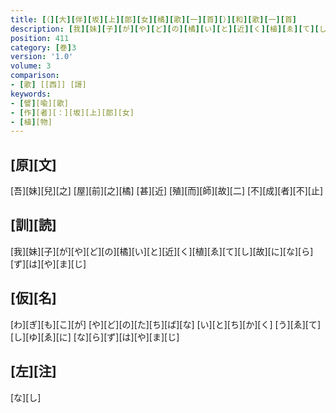 ```yaml
---
title: [（][大][伴][坂][上][郎][女][橘][歌][一][首][）][和][歌][一][首]
description: [我][妹][子][が][や][ど][の][橘][い][と][近][く][植][ゑ][て][し][故][に][な][ら][ず][は][や][ま][じ]
position: 411
category: [巻]3
version: '1.0'
volume: 3
comparison:
- [歌] [[西]] [謌]
keywords:
- [譬][喩][歌]
- [作][者][：][坂][上][郎][女]
- [植][物]
---
```


## [原][文]

[吾][妹][兒][之] [屋][前][之][橘] [甚][近] [殖][而][師][故][二] [不][成][者][不][止]

## [訓][読]

[我][妹][子][が][や][ど][の][橘][い][と][近][く][植][ゑ][て][し][故][に][な][ら][ず][は][や][ま][じ]

## [仮][名]

[わ][ぎ][も][こ][が] [や][ど][の][た][ち][ば][な] [い][と][ち][か][く] [う][ゑ][て][し][ゆ][ゑ][に] [な][ら][ず][は][や][ま][じ]

## [左][注]

[な][し]
